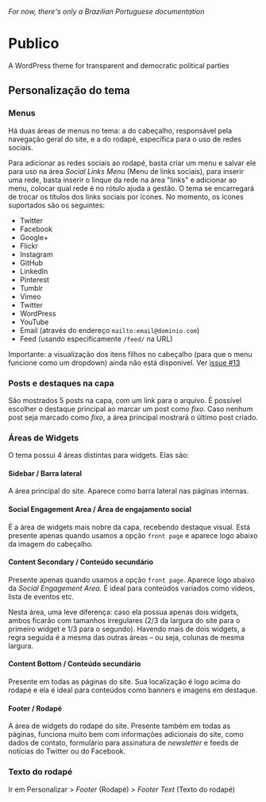 *For now, there's only a Brazilian Portuguese documentation*

# Publico
A WordPress theme for transparent and democratic political parties

## Personalização do tema
### Menus
Há duas áreas de menus no tema: a do cabeçalho, responsável pela navegação geral do site, e a do rodapé, específica para o uso de redes sociais.

Para adicionar as redes sociais ao rodapé, basta criar um menu e salvar ele para uso na área *Social Links Menu* (Menu de links sociais), para inserir uma rede, basta inserir o linque da rede na área "links" e adicionar ao menu, colocar qual rede é no rótulo ajuda a gestão. O tema se encarregará de trocar os títulos dos links sociais por ícones. No momento, os ícones suportados são os seguintes:

* Twitter
* Facebook
* Google+
* Flickr
* Instagram
* GitHub
* LinkedIn
* Pinterest
* Tumblr
* Vimeo
* Twitter
* WordPress
* YouTube
* Email (através do endereço `mailto:email@dominio.com`)
* Feed (usando especificamente `/feed/` na URL)

Importante: a visualização dos itens filhos no cabeçalho (para que o menu funcione como um dropdown) ainda não está disponível. Ver [issue #13](https://github.com/campanhacompleta/publico/issues/13)

### Posts e destaques na capa
São mostrados 5 posts na capa, com um link para o arquivo. É possível escolher o destaque principal ao marcar um post como *fixo*. Caso nenhum post seja marcado como *fixo*, a área principal mostrará o último post criado.

### Áreas de Widgets
O tema possui 4 áreas distintas para widgets. Elas são:

#### Sidebar / Barra lateral
A área principal do site. Aparece como barra lateral nas páginas internas.

#### Social Engagement Area / Área de engajamento social
É a área de widgets mais nobre da capa, recebendo destaque visual. Está presente apenas quando usamos a opção `front page` e aparece logo abaixo da imagem do cabeçalho.

#### Content Secondary / Conteúdo secundário
Presente apenas quando usamos a opção `front page`. Aparece logo abaixo da *Social Engagement Area*. É ideal para conteúdos variados como vídeos, lista de eventos etc.

Nesta área, uma leve diferença: caso ela possua apenas dois widgets, ambos ficarão com tamanhos irregulares (2/3 da largura do site para o primeiro widget e 1/3 para o segundo). Havendo mais de dois widgets, a regra seguida é a mesma das outras áreas – ou seja, colunas de mesma largura.

#### Content Bottom / Conteúdo secundário
Presente em todas as páginas do site. Sua localização é logo acima do rodapé e ela é ideal para conteúdos como banners e imagens em destaque.

#### Footer / Rodapé
A área de widgets do rodapé do site. Presente também em todas as páginas, funciona muito bem com informações adicionais do site, como dados de contato, formulário para assinatura de *newsletter* e feeds de notícias do Twitter ou do Facebook.

### Texto do rodapé
Ir em Personalizar > *Footer* (Rodapé) > *Footer Text* (Texto do rodapé)
